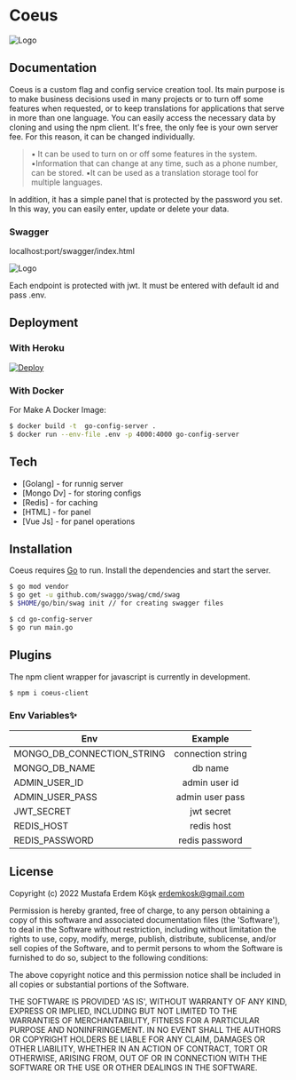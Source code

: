 # Coeus

 ![Logo](https://i.imgur.com/Jgf7swu.gif)
## Documentation

Coeus is a custom flag and config service creation tool. Its main purpose is to make business decisions used in many projects or to turn off some features when requested, or to keep translations for applications that serve in more than one language. You can easily access the necessary data by cloning and using the npm client. It's free, the only fee is your own server fee. For this reason, it can be changed individually.

>▪️ It can be used to turn on or off some features in the system.
▪️Information that can change at any time, such as a phone number, can be stored.
▪️It can be used as a translation storage tool for multiple languages.


In addition, it has a simple panel that is protected by the password you set. In this way, you can easily enter, update or delete your data.
### Swagger
localhost:port/swagger/index.html

![Logo](https://i.imgur.com/sAmY4b8.png)

Each endpoint is protected with jwt. It must be entered with default id and pass .env.
## Deployment
### With Heroku
[![Deploy](https://www.herokucdn.com/deploy/button.svg)](https://heroku.com/deploy?template=https://github.com/erdemkosk/coeus)
### With Docker
For Make A Docker Image:
```sh
$ docker build -t  go-config-server .
$ docker run --env-file .env -p 4000:4000 go-config-server
```

## Tech
* [Golang] - for runnig server
* [Mongo Dv] - for storing configs
* [Redis] - for caching
* [HTML] - for panel
* [Vue Js] - for panel operations

## Installation
Coeus requires [Go](https://golang.org/) to run.
Install the dependencies and start the server.

```sh
$ go mod vendor
$ go get -u github.com/swaggo/swag/cmd/swag
$ $HOME/go/bin/swag init // for creating swagger files
```

```sh
$ cd go-config-server
$ go run main.go
```
## Plugins

The npm client wrapper for javascript is currently in development.

```sh
$ npm i coeus-client
```

### Env Variables✨

| Env        | Example           
| ------------- |:-------------:
| MONGO_DB_CONNECTION_STRING      | connection string
| MONGO_DB_NAME   | db name      
| ADMIN_USER_ID | admin user id
| ADMIN_USER_PASS| admin user pass
| JWT_SECRET   | jwt secret      
| REDIS_HOST | redis host
| REDIS_PASSWORD      | redis password 

## License
Copyright (c) 2022 Mustafa Erdem Köşk <erdemkosk@gmail.com>

Permission is hereby granted, free of charge, to any person obtaining a copy of this software and associated documentation files (the 'Software'), to deal in the Software without restriction, including without limitation the rights to use, copy, modify, merge, publish, distribute, sublicense, and/or sell copies of the Software, and to permit persons to whom the Software is furnished to do so, subject to the following conditions:

The above copyright notice and this permission notice shall be included in all copies or substantial portions of the Software.

THE SOFTWARE IS PROVIDED 'AS IS', WITHOUT WARRANTY OF ANY KIND, EXPRESS OR IMPLIED, INCLUDING BUT NOT LIMITED TO THE WARRANTIES OF MERCHANTABILITY, FITNESS FOR A PARTICULAR PURPOSE AND NONINFRINGEMENT. IN NO EVENT SHALL THE AUTHORS OR COPYRIGHT HOLDERS BE LIABLE FOR ANY CLAIM, DAMAGES OR OTHER LIABILITY, WHETHER IN AN ACTION OF CONTRACT, TORT OR OTHERWISE, ARISING FROM, OUT OF OR IN CONNECTION WITH THE SOFTWARE OR THE USE OR OTHER DEALINGS IN THE SOFTWARE.



  
